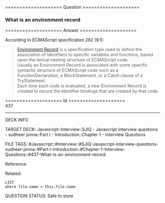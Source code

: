 ==================== Question ====================  

### What is an environment record  

==================== Answer ====================  

According to ECMAScript specification 262 (9.1):

> [Environment Record](https://262.ecma-international.org/12.0/#sec-environment-records)
> is a specification type used to define the association of Identifiers to
> specific variables and functions, based upon the lexical nesting structure of
> ECMAScript code.  
> Usually an Environment Record is associated with some specific syntactic
> structure of ECMAScript code such as a FunctionDeclaration, a BlockStatement,
> or a Catch clause of a TryStatement.  
> Each time such code is evaluated, a new Environment Record is created to
> record the identifier bindings that are created by that code.

==================== Id ====================  
437

---

DECK INFO

TARGET DECK: Javascript::Interview::SJIQ - Javascript interview questions - sudheer jonna::Part I - Introduction::Chapter 1 - Interview Questions

FILE TAGS: #Javascript::#Interview::#SJIQ-Javascript-interview-questions-sudheer-jonna::#Part-I-Introduction::#Chapter-1-Interview-Questions::#437-What-is-an-environment-record

Reference:

Related:

```dataview
LIST
where file.name = this.file.name
```

QUESTION STATUS: Safe to store
